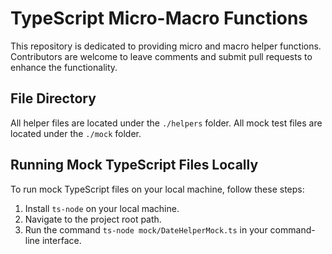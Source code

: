 # TypeScript Micro-Macro Functions

This repository is dedicated to providing micro and macro helper functions. Contributors are welcome to leave comments and submit pull requests to enhance the functionality.

## File Directory

All helper files are located under the `./helpers` folder.
All mock test files are located under the `./mock` folder.

## Running Mock TypeScript Files Locally

To run mock TypeScript files on your local machine, follow these steps:

1. Install `ts-node` on your local machine.
2. Navigate to the project root path.
3. Run the command `ts-node mock/DateHelperMock.ts` in your command-line interface.
